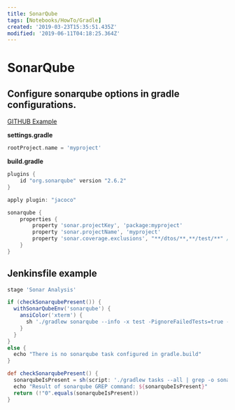 ```yaml
---
title: SonarQube
tags: [Notebooks/HowTo/Gradle]
created: '2019-03-23T15:35:51.435Z'
modified: '2019-06-11T04:18:25.364Z'
---
```


# SonarQube

## Configure sonarqube options in gradle configurations.
[GITHUB Example](https://github.com/SonarSource/sonar-scanning-examples/tree/master/sonarqube-scanner-gradle)

**settings.gradle**

```groovy
rootProject.name = 'myproject'
```

**build.gradle**

```groovy
plugins {
    id "org.sonarqube" version "2.6.2"
}

apply plugin: "jacoco"

sonarqube {
    properties {
        property 'sonar.projectKey', 'package:myproject'
        property 'sonar.projectName', 'myproject'  
        property 'sonar.coverage.exclusions', "**/dtos/**,**/test/**" // exclude dtos package and tests from coverage
    }
}
```

## Jenkinsfile example

```groovy
stage 'Sonar Analysis'

if (checkSonarqubePresent()) {
  withSonarQubeEnv('sonarqube') {
    ansiColor('xterm') {
      sh './gradlew sonarqube --info -x test -PignoreFailedTests=true -Dsonar.host.url=http://localhost:9900'
    }
  }
} 
else {
  echo "There is no sonarqube task configured in gradle.build"
}

def checkSonarqubePresent() {
  sonarqubeIsPresent = sh(script: './gradlew tasks --all | grep -o sonarqube | wc -l', returnStdout: true).trim()
  echo "Result of sonarqube GREP command: ${sonarqubeIsPresent}"
  return (!"0".equals(sonarqubeIsPresent))
}
```
